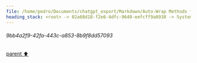 ```yaml
---
file: /home/pedro/Documents/chatgpt_export/Markdown/Auto-Wrap Methods for Objects.md
heading_stack: <root> -> 02a68d18-f2e6-4dfc-9640-eefcff9a8938 -> System -> 16f71094-696f-4659-a5b7-a5ea706f6ddd -> System -> aaa26859-01d8-49bd-b879-7d8ec5f19da1 -> User -> Test code -> 9bb4a2f9-42fa-443c-a853-8b9f8dd57093
---
```

###### 9bb4a2f9-42fa-443c-a853-8b9f8dd57093
[parent ⬆️](#aaa26859-01d8-49bd-b879-7d8ec5f19da1)
